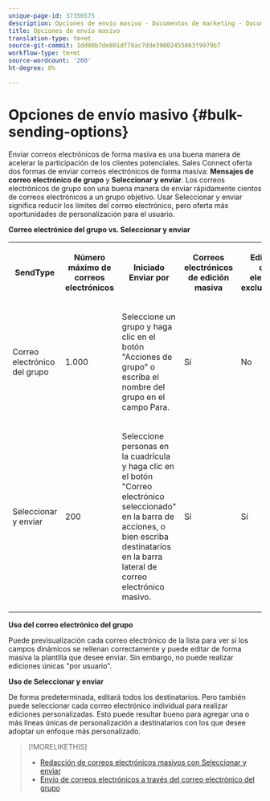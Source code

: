 ```yaml
---
unique-page-id: 37356575
description: Opciones de envío masivo - Documentos de marketing - Documentación del producto
title: Opciones de envío masivo
translation-type: tm+mt
source-git-commit: 1dd80b7de801df78ac7dde39002455063f9979b7
workflow-type: tm+mt
source-wordcount: '260'
ht-degree: 0%

---
```



# Opciones de envío masivo {#bulk-sending-options}

Enviar correos electrónicos de forma masiva es una buena manera de acelerar la participación de los clientes potenciales. Sales Connect oferta dos formas de enviar correos electrónicos de forma masiva: **Mensajes de correo electrónico de grupo** y **Seleccionar y enviar**. Los correos electrónicos de grupo son una buena manera de enviar rápidamente cientos de correos electrónicos a un grupo objetivo. Usar Seleccionar y enviar significa reducir los límites del correo electrónico, pero oferta más oportunidades de personalización para el usuario.

**Correo electrónico del grupo vs. Seleccionar y enviar**

<table> 
 <colgroup> 
  <col> 
  <col> 
  <col> 
  <col> 
  <col> 
  <col> 
 </colgroup> 
 <tbody> 
  <tr> 
   <th><p><span></span><span> SendType</span> </p></th> 
   <th><p><span>Número máximo de  </span><span></span><span>correos electrónicos</span> </p></th> 
   <th><p><span>Iniciado  </span><span>Enviar por</span></p></th> 
   <th><p><span>Correos electrónicos de  </span><span>edición masiva</span> </p></th> 
   <th><p><span></span><span> EditarCada correo electrónico  </span><span>exclusivamente</span> </p></th> 
   <th><p><span>Compatibilidad con plantillas y campos  </span><span>dinámicos</span> </p></th> 
  </tr> 
  <tr> 
   <td><p><span>Correo electrónico del grupo</span> </p></td> 
   <td><p><span>1.000</span> </p></td> 
   <td><p><span>Seleccione un grupo y </span><span> haga clic en el botón </span><span> </span><span>"Acciones de grupo" o escriba el nombre del grupo en el campo Para.  </span> </p></td> 
   <td><p><span>Sí</span> </p></td> 
   <td><p><span>No</span> </p></td> 
   <td><p><span>Sí</span> </p></td> 
  </tr> 
  <tr> 
   <td><p><span>Seleccionar  </span><span>y  </span><span>enviar</span> </p></td> 
   <td><p><span>200</span> </p></td> 
   <td><p><span>Seleccione personas en la cuadrícula y haga clic en el botón "Correo electrónico seleccionado" en la barra</span><span> de acciones, </span><span>o bien escriba destinatarios en la  </span><span>barra lateral</span><span> de correo electrónico masivo.</span></p></td> 
   <td><p><span>Sí</span> </p></td> 
   <td><p><span>Sí</span> </p></td> 
   <td><p><span>Sí</span> </p></td> 
  </tr> 
 </tbody> 
</table>

**Uso del correo electrónico del grupo**

Puede previsualización cada correo electrónico de la lista para ver si los campos dinámicos se rellenan correctamente y puede editar de forma masiva la plantilla que desee enviar. Sin embargo, no puede realizar ediciones únicas &quot;por usuario&quot;.

**Uso de Seleccionar y enviar**

De forma predeterminada, editará todos los destinatarios. Pero también puede seleccionar cada correo electrónico individual para realizar ediciones personalizadas. Esto puede resultar bueno para agregar una o más líneas únicas de personalización a destinatarios con los que desee adoptar un enfoque más personalizado.

>[!MORELIKETHIS]
>
>* [Redacción de correos electrónicos masivos con Seleccionar y enviar](/help/marketo/product-docs/marketo-sales-connect/email/using-the-compose-window/composing-bulk-emails-with-select-and-send.md#sending-emails)
>* [Envío de correos electrónicos a través del correo electrónico del grupo](/help/marketo/product-docs/marketo-sales-connect/email/using-the-compose-window/sending-emails-via-group-email.md)

